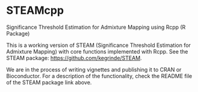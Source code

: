 # STEAMcpp

Significance Threshold Estimation for Admixture Mapping using Rcpp (R Package)

This is a working version of STEAM (Significance Threshold Estimation for Admixture Mapping) with core functions implemented with Rcpp. See the STEAM package: https://github.com/kegrinde/STEAM.

We are in the process of writing vignettes and publishing it to CRAN or Bioconductor. For a description of the functionality, check the README file of the STEAM package link above.
